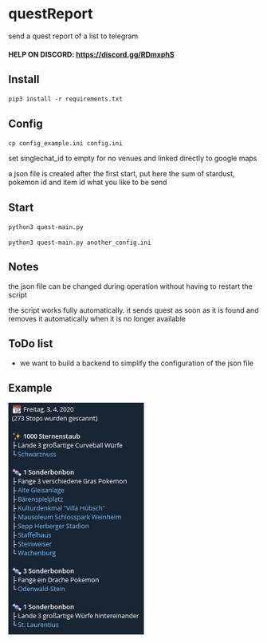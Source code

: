 # questReport
send a quest report of a list to telegram

#### HELP ON DISCORD: https://discord.gg/RDmxphS

## Install

`pip3 install -r requirements.txt`

## Config

`cp config_example.ini config.ini`

set singlechat_id to empty for no venues and linked directly to google maps

a json file is created after the first start, put here the sum of stardust, pokemon id and item id what you like to be send

## Start

`python3 quest-main.py`

`python3 quest-main.py another_config.ini`

## Notes

the json file can be changed during operation without having to restart the script

the script works fully automatically. it sends quest as soon as it is found and removes it automatically when it is no longer available

## ToDo list

- we want to build a backend to simplify the configuration of the json file

## Example

![example](https://raw.githubusercontent.com/Micha854/questReport/master/example.png)